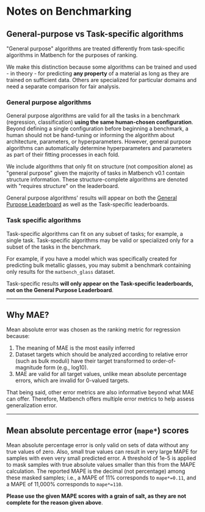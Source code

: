 # Notes on Benchmarking


## General-purpose vs Task-specific algorithms

"General purpose" algorithms are treated differently from task-specific algorithms in Matbench for the purposes of ranking.

We make this distinction because some algorithms can be trained and used - in theory - for predicting **any property** of a material as long as they are trained on sufficient data.
Others are specialized for particular domains and need a separate comparison for fair analysis.


### General purpose algorithms 

General purpose algorithms are valid for all the tasks in a benchmark (regression, classification) **using the same human-chosen configuration**.
Beyond defining a single configuration before beginning a benchmark, a human should not be hand-tuning or informing the algorithm about architecture, parameters, or hyperparameters.
However, general purpose algorithms can automatically determine hyperparameters and parameters as part of their fitting processes in each fold.

We include algorithms that only fit on structure (not composition alone) as "general purpose" given the majority of tasks in Matbench v0.1 contain structure information. 
These structure-complete algorithms are denoted with "requires structure" on the leaderboard. 

General purpose algorithms' results will appear on both the [General Purpose Leaderboard](../index.md) as well as the Task-specific leaderboards.


### Task specific algorithms

Task-specific algorithms can fit on any subset of tasks; for example, a single task. Task-specific algorithms may be valid or specialized only for a subset of the tasks in the benchmark.  

For example, if you have a model which was specifically created for predicting bulk metallic glasses, you may submit a benchmark containing only results for the `matbench_glass` dataset. 

Task-specific results **will only appear on the Task-specific leaderboards, not on the General Purpose Leaderboard**. 


---

## Why MAE?

Mean absolute error was chosen as the ranking metric for regression because:

1. The meaning of MAE is the most easily inferred
2. Dataset targets which should be analyzed according to relative error (such as bulk moduli) have their target transformed to order-of-magnitude form (e.g., log10).
3. MAE are valid for all target values, unlike mean absolute percentage errors, which are invalid for 0-valued targets.

That being said, other error metrics are also informative beyond what MAE can offer. Therefore, Matbench offers multiple error metrics to help assess generalization error.

---

## Mean absolute percentage error (`mape*`) scores
Mean absolute percentage error is only valid on sets of data without any true values of zero.
Also, small true values can result in very large MAPE for samples with even very small predicted error.
A threshold of 1e-5 is applied to mask samples with true absolute values smaller than this from the
MAPE calculation. The reported MAPE is the decimal (not percentage) among these masked samples; i.e., 
a MAPE of 11% corresponds to `mape*=0.11`, and a MAPE of 11,000% corresponds to `mape*=110`.

**Please use the given MAPE scores with a grain of salt, as they are not complete for the reason given above**.






